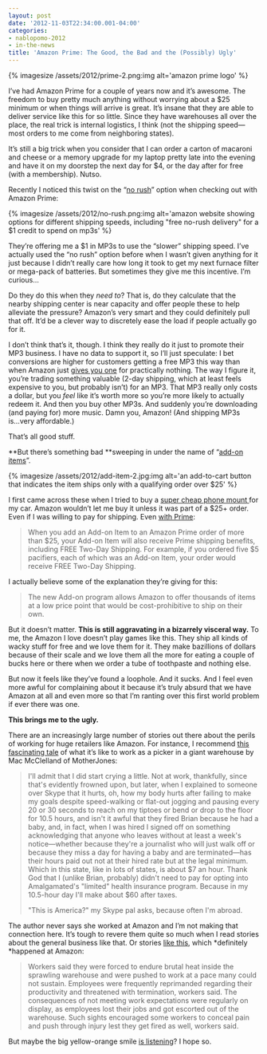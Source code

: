 ```yaml
---
layout: post
date: '2012-11-03T22:34:00.001-04:00'
categories:
- nablopomo-2012
- in-the-news
title: 'Amazon Prime: The Good, the Bad and the (Possibly) Ugly'
---
```


{% imagesize /assets/2012/prime-2.png:img alt='amazon prime logo' %}

I’ve had Amazon Prime for a couple of years now and it’s awesome. The freedom to buy pretty much anything without worrying about a $25 minimum or when things will arrive is great. It’s insane that they are able to deliver service like this for so little. Since they have warehouses all over the place, the real trick is internal logistics, I think (not the shipping speed—most orders to me come from neighboring states). 

It’s still a big trick when you consider that I can order a carton of macaroni and cheese or a memory upgrade for my laptop pretty late into the evening and have it on my doorstep the next day for $4, or the day after for free (with a membership). Nutso.

Recently I noticed this twist on the “[no rush](http://www.amazon.com/gp/help/customer/display.html/ref=hp_navbox_overview_norush?nodeId=200444160#norush)” option when checking out with Amazon Prime:

{% imagesize /assets/2012/no-rush.png:img alt='amazon website showing options for different shipping speeds, including "free no-rush delivery" for a $1 credit to spend on mp3s' %}

They’re offering me a $1 in MP3s to use the “slower” shipping speed. I’ve actually used the “no rush” option before when I wasn’t given anything for it just because I didn’t really care how long it took to get my next furnace filter or mega-pack of batteries. But sometimes they give me this incentive. I’m curious...

Do they do this when they *need to*? That is, do they calculate that the nearby shipping center is near capacity and offer people these to help alleviate the pressure? Amazon’s very smart and they could definitely pull that off. It’d be a clever way to discretely ease the load if people actually go for it.

I don’t think that’s it, though. I think they really do it just to promote their MP3 business. I have no data to support it, so I’ll just speculate: I bet conversions are higher for customers getting a free MP3 this way than when Amazon just [gives you one](http://www.amazon.com/gp/feature.html?ie=UTF8&docId=1000740381) for practically nothing. The way I figure it, you’re trading something valuable (2-day shipping, which at least feels expensive to you, but probably isn’t) for an MP3. That MP3 really only costs a dollar, but you *feel* like it’s worth more so you’re more likely to actually redeem it. And then you buy other MP3s. And suddenly you’re downloading (and paying for) more music. Damn you, Amazon! (And shipping MP3s is...very affordable.)

That’s all good stuff. 

**But there’s something bad **sweeping in under the name of “[add-on items](http://www.amazon.com/gp/help/customer/display.html?nodeId=200876660)”. 

{% imagesize /assets/2012/add-item-2.jpg:img alt='an add-to-cart button that indicates the item ships only with a qualifying order over $25' %}

I first came across these when I tried to buy a [super cheap phone mount ](http://www.amazon.com/Wazes-Universal-Mount-your-Smartphone/dp/B004O7S7Z0)for my car. Amazon wouldn’t let me buy it unless it was part of a $25+ order. Even if I was willing to pay for shipping. Even [with Prime](http://www.amazon.com/gp/help/customer/display.html?ie=UTF8&nodeId=200876660#prime):

> When you add an Add-on Item to an Amazon Prime order of more than $25, your Add-on Item will also receive Prime shipping benefits, including FREE Two-Day Shipping. For example, if you ordered five $5 pacifiers, each of which was an Add-on Item, your order would receive FREE Two-Day Shipping.

I actually believe some of the explanation they’re giving for this: 

> The new Add-on program allows Amazon to offer thousands of items at a low price point that would be cost-prohibitive to ship on their own.

But it doesn’t matter. **This is still aggravating in a bizarrely visceral way.** To me, the Amazon I love doesn’t play games like this. They ship all kinds of wacky stuff for free and we love them for it. They make bazillions of dollars because of their scale and we love them all the more for eating a couple of bucks here or there when we order a tube of toothpaste and nothing else. 

But now it feels like they’ve found a loophole. And it sucks. And I feel even more awful for complaining about it because it’s truly absurd that we have Amazon at all and even more so that I’m ranting over this first world problem if ever there was one.

**This brings me to the ugly.**

There are an increasingly large number of stories out there about the perils of working for huge retailers like Amazon. For instance, I recommend [this fascinating tale](http://www.motherjones.com/politics/2012/02/mac-mcclelland-free-online-shipping-warehouses-labor) of what it’s like to work as a picker in a giant warehouse by Mac McClelland of MotherJones:

> I'll admit that I did start crying a little. Not at work, thankfully, since that's evidently frowned upon, but later, when I explained to someone over Skype that it hurts, oh, how my body hurts after failing to make my goals despite speed-walking or flat-out jogging and pausing every 20 or 30 seconds to reach on my tiptoes or bend or drop to the floor for 10.5 hours, and isn't it awful that they fired Brian because he had a baby, and, in fact, when I was hired I signed off on something acknowledging that anyone who leaves without at least a week's notice—whether because they're a journalist who will just walk off or because they miss a day for having a baby and are terminated—has their hours paid out not at their hired rate but at the legal minimum. Which in this state, like in lots of states, is about $7 an hour. Thank God that I (unlike Brian, probably) didn't need to pay for opting into Amalgamated's "limited" health insurance program. Because in my 10.5-hour day I'll make about $60 after taxes.  
>
> "This is America?" my Skype pal asks, because often I'm abroad.

The author never says she worked at Amazon and I’m not making that connection here. It’s tough to revere them quite so much when I read stories about the general business like that. Or stories [like this](http://www.mcall.com/news/local/amazon/mc-allentown-amazon-complaints-20110917,0,6503103.story), which *definitely *happened at Amazon:

> Workers said they were forced to endure brutal heat inside the sprawling warehouse and were pushed to work at a pace many could not sustain. Employees were frequently reprimanded regarding their productivity and threatened with termination, workers said. The consequences of not meeting work expectations were regularly on display, as employees lost their jobs and got escorted out of the warehouse. Such sights encouraged some workers to conceal pain and push through injury lest they get fired as well, workers said.

But maybe the big yellow-orange smile [is listening](http://theweek.com/article/index/230950/amazons-worker-education-program-a-sweatshop-cover-up)? I hope so.
